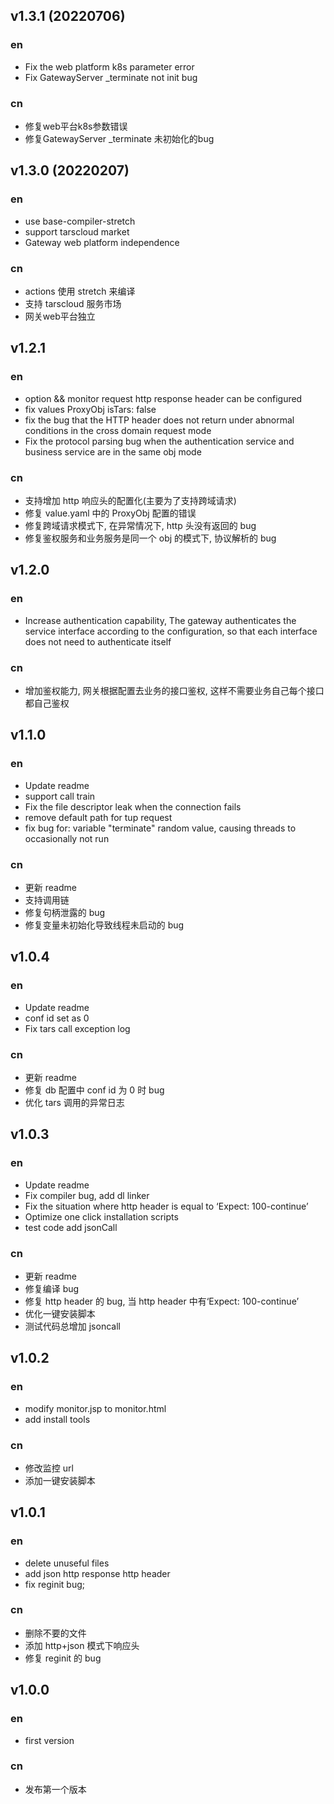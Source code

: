 
## v1.3.1 (20220706)

### en

- Fix the web platform k8s parameter error
- Fix GatewayServer _terminate not init bug
### cn

- 修复web平台k8s参数错误
- 修复GatewayServer _terminate 未初始化的bug

## v1.3.0 (20220207)

### en

- use base-compiler-stretch
- support tarscloud market
- Gateway web platform independence

### cn

- actions 使用 stretch 来编译
- 支持 tarscloud 服务市场
- 网关web平台独立 

## v1.2.1

### en

- option && monitor request http response header can be configured
- fix values ProxyObj isTars: false
- fix the bug that the HTTP header does not return under abnormal conditions in the cross domain request mode
- Fix the protocol parsing bug when the authentication service and business service are in the same obj mode

### cn

- 支持增加 http 响应头的配置化(主要为了支持跨域请求)
- 修复 value.yaml 中的 ProxyObj 配置的错误
- 修复跨域请求模式下, 在异常情况下, http 头没有返回的 bug
- 修复鉴权服务和业务服务是同一个 obj 的模式下, 协议解析的 bug

## v1.2.0

### en

- Increase authentication capability, The gateway authenticates the service interface according to the configuration, so that each interface does not need to authenticate itself

### cn

- 增加鉴权能力, 网关根据配置去业务的接口鉴权, 这样不需要业务自己每个接口都自己鉴权

## v1.1.0

### en

- Update readme
- support call train
- Fix the file descriptor leak when the connection fails
- remove default path for tup request
- fix bug for: variable "terminate" random value, causing threads to occasionally not run

### cn

- 更新 readme
- 支持调用链
- 修复句柄泄露的 bug
- 修复变量未初始化导致线程未启动的 bug

## v1.0.4

### en

- Update readme
- conf id set as 0
- Fix tars call exception log

### cn

- 更新 readme
- 修复 db 配置中 conf id 为 0 时 bug
- 优化 tars 调用的异常日志

## v1.0.3

### en

- Update readme
- Fix compiler bug, add dl linker
- Fix the situation where http header is equal to ‘Expect: 100-continue’
- Optimize one click installation scripts
- test code add jsonCall

### cn

- 更新 readme
- 修复编译 bug
- 修复 http header 的 bug, 当 http header 中有‘Expect: 100-continue’
- 优化一键安装脚本
- 测试代码总增加 jsoncall

## v1.0.2

### en

- modify monitor.jsp to monitor.html
- add install tools

### cn

- 修改监控 url
- 添加一键安装脚本

## v1.0.1

### en

- delete unuseful files
- add json http response http header
- fix reginit bug;

### cn

- 删除不要的文件
- 添加 http+json 模式下响应头
- 修复 reginit 的 bug

## v1.0.0

### en

- first version

### cn

- 发布第一个版本
